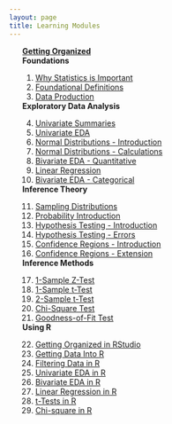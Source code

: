 ```yaml
---
layout: page
title: Learning Modules
---
```


<ul style="list-style-type: none;">
  <li><b><a href="GetOrganized.html">Getting Organized</a></b></li>
  <li><b>Foundations</b></li>
    <ol type="1" start="1">
      <li><a href="WhyStats.html">Why Statistics is Important</a></li>
      <li><a href="FoundationalDefns.html">Foundational Definitions</a></li>
      <li><a href="DataProduction.html">Data Production</a></li>
    </ol>
  <li><b>Exploratory Data Analysis</b></li>
    <ol type="1" start="4">
      <li><a href="UnivSum.html">Univariate Summaries</a></li>
      <li><a href="UnivEDA.html">Univariate EDA</a></li>
      <li><a href="NormalDist1.html">Normal Distributions - Introduction</a></li>
      <li><a href="NormalDist2.html">Normal Distributions - Calculations</a></li>
      <li><a href="BEDAQuant.html">Bivariate EDA - Quantitative</a></li>
      <li><a href="LinearRegression.html">Linear Regression</a></li>
      <li><a href="BEDACat.html">Bivariate EDA - Categorical</a></li>
    </ol>
  <li><b>Inference Theory</b></li>
    <ol type="1" start="11">
      <li><a href="SamplingDist.html">Sampling Distributions</a></li>
      <li><a href="Probability.html">Probability Introduction</a></li>
      <li><a href="HypTesting1.html">Hypothesis Testing - Introduction</a></li>
      <li><a href="HypTesting2.html">Hypothesis Testing - Errors</a></li>
      <li><a href="ConfRegions1.html">Confidence Regions - Introduction</a></li>
      <li><a href="ConfRegions2.html">Confidence Regions - Extension</a></li>
    </ol>
  <li><b>Inference Methods</b></li>
    <ol type="1" start="17">
      <li><a href="1SampleZ.html">1-Sample Z-Test</a></li>
      <li><a href="1Samplet.html">1-Sample t-Test</a></li>
      <li><a href="2Samplet.html">2-Sample t-Test</a></li>
      <li><a href="ChiSquare.html">Chi-Square Test</a></li>
      <li><a href="GOFTest.html">Goodness-of-Fit Test</a></li>
    </ol>
  <li><b>Using R</b></li>
    <ol type="1" start="22">
      <li><a href="RStart.html">Getting Organized in RStudio</a></li>
      <li><a href="RData.html">Getting Data Into R</a></li>
      <li><a href="RFilter.html">Filtering Data in R</a></li>
      <li><a href="RUnivEDA.html">Univariate EDA in R</a></li>
      <li><a href="RBivEDA.html">Bivariate EDA in R</a></li>
      <li><a href="RRegression.html">Linear Regression in R</a></li>
      <li><a href="Rttests.html">t-Tests in R</a></li>
      <li><a href="RChi.html">Chi-square in R</a></li>
    </ol>
</ul>
